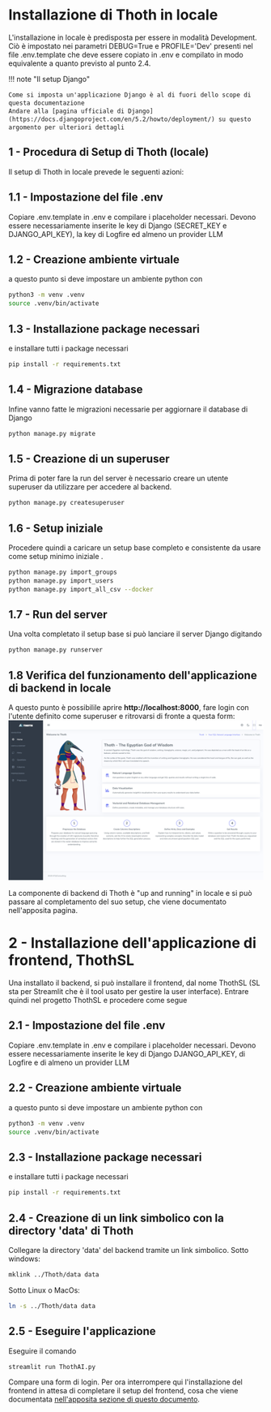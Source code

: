 # Installazione di Thoth in locale
L'installazione in locale è predisposta per essere in modalità Development.
Ciò è impostato nei parametri DEBUG=True e PROFILE='Dev' presenti nel file .env.template che deve essere copiato in .env e compilato in modo equivalente a quanto previsto al punto 2.4.


!!! note "Il setup Django"

    Come si imposta un'applicazione Django è al di fuori dello scope di questa documentazione
    Andare alla [pagina ufficiale di Django](https://docs.djangoproject.com/en/5.2/howto/deployment/) su questo argomento per ulteriori dettagli

## 1 - Procedura di Setup di Thoth (locale)
Il setup di Thoth in locale prevede le seguenti azioni:

## 1.1 - Impostazione del file .env
Copiare .env.template in .env e compilare i placeholder necessari. 
Devono essere necessariamente inserite le key di Django (SECRET_KEY e DJANGO_API_KEY), la key di Logfire ed almeno un provider LLM

## 1.2 - Creazione ambiente virtuale
a questo punto si deve impostare un ambiente python con 
``` bash
python3 -m venv .venv
source .venv/bin/activate
```

## 1.3 - Installazione package necessari
e installare tutti i package necessari
```bash
pip install -r requirements.txt
```

## 1.4 - Migrazione database
Infine vanno fatte le migrazioni necessarie per aggiornare il database di Django
```bash
python manage.py migrate
```

## 1.5 - Creazione di un superuser
Prima di poter fare la run del server è necessario creare un utente superuser da utilizzare per accedere al backend.
```bash
python manage.py createsuperuser
```

##  1.6 - Setup iniziale
Procedere quindi a caricare un setup base completo e consistente da usare come setup minimo iniziale .
```bash
python manage.py import_groups
python manage.py import_users
python manage.py import_all_csv --docker
```

## 1.7 - Run del server
Una volta completato il setup base si può lanciare il server Django digitando
```bash
python manage.py runserver
```

## 1.8 Verifica del funzionamento dell'applicazione di backend in locale
A questo punto è possibilile aprire **http://localhost:8000**, fare login con l'utente definito come superuser e ritrovarsi di fronte a questa form:
![screenshot-01](../assets/screenshot-01.png)

La componente di backend di Thoth è "up and running" in locale e si può passare al completamento del suo setup, che viene documentato nell'apposita pagina.

# 2 - Installazione dell'applicazione di frontend, ThothSL
Una installato il backend, si può installare il frontend, dal nome ThothSL (SL sta per Streamlit che è il tool usato per gestire la user interface). Entrare quindi nel progetto ThothSL e procedere come segue

## 2.1 - Impostazione del file .env
Copiare .env.template in .env e compilare i placeholder necessari. 
Devono essere necessariamente inserite le key di Django DJANGO_API_KEY, di Logfire e di almeno un provider LLM

## 2.2 - Creazione ambiente virtuale
a questo punto si deve impostare un ambiente python con 
``` bash
python3 -m venv .venv
source .venv/bin/activate
```

## 2.3 - Installazione package necessari
e installare tutti i package necessari
```bash
pip install -r requirements.txt
```

## 2.4 - Creazione di un link simbolico con la directory 'data' di Thoth
Collegare la directory 'data' del backend tramite un link simbolico. 
 Sotto windows:
```bash
mklink ../Thoth/data data
```

Sotto Linux o MacOs:
```bash
ln -s ../Thoth/data data
```

## 2.5 - Eseguire l'applicazione
Eseguire il comando
```bash
streamlit run ThothAI.py
```
Compare una form di login. Per ora interrompere qui l'installazione del frontend in attesa di completare il setup del frontend, cosa che viene documentata [nell'apposita sezione di questo documento](/completamento_setup_backend/).

